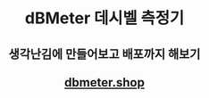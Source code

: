 # <div align=center> dBMeter 데시벨 측정기 </div>
## <div align=center> 생각난김에 만들어보고 배포까지 해보기 <br> <br> [dbmeter.shop](https://dbmeter.shop) </div>
